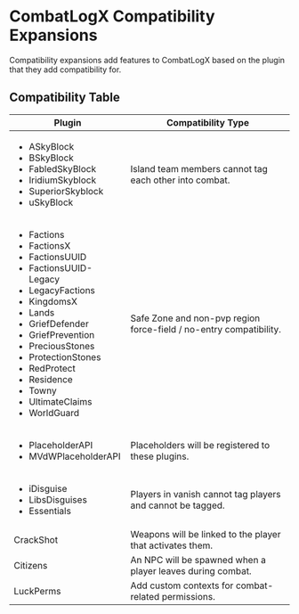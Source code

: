 # CombatLogX Compatibility Expansions

Compatibility expansions add features to CombatLogX based on the plugin that they add compatibility for.

## Compatibility Table

<table>
    <thead>
        <tr>
            <th>Plugin</th>
            <th>Compatibility Type</th>
        </tr>
    </thead>
    <tbody>
        <tr>
            <td>
                <ul>
                    <li>ASkyBlock</li>
                    <li>BSkyBlock</li>
                    <li>FabledSkyBlock</li>
                    <li>IridiumSkyblock</li>
                    <li>SuperiorSkyblock</li>
                    <li>uSkyBlock</li>
                </ul>
            </td>
            <td>Island team members cannot tag each other into combat.</td>
        </tr>
        <tr>
            <td>
                <ul>
                    <li>Factions</li>
                    <li>FactionsX</li>
                    <li>FactionsUUID</li>
                    <li>FactionsUUID-Legacy</li>
                    <li>LegacyFactions</li>
                    <li>KingdomsX</li>
                    <li>Lands</li>
                    <li>GriefDefender</li>
                    <li>GriefPrevention</li>
                    <li>PreciousStones</li>
                    <li>ProtectionStones</li>
                    <li>RedProtect</li>
                    <li>Residence</li>
                    <li>Towny</li>
                    <li>UltimateClaims</li>
                    <li>WorldGuard</li>
                </ul>
            </td>
            <td>Safe Zone and non-pvp region force-field / no-entry compatibility.</td>
        </tr>
        <tr>
            <td>
                <ul>
                    <li>PlaceholderAPI</li>
                    <li>MVdWPlaceholderAPI</li>
                </ul>
            </td>
            <td>Placeholders will be registered to these plugins.</td>
        </tr>
        <tr>
            <td>
                <ul>
                    <li>iDisguise</li>
                    <li>LibsDisguises</li>
                    <li>Essentials</li>
                </ul>
            </td>
            <td>Players in vanish cannot tag players and cannot be tagged.</td>
        </tr>
        <tr>
            <td>CrackShot</td>
            <td>Weapons will be linked to the player that activates them.</td>
        </tr>
        <tr>
            <td>Citizens</td>
            <td>An NPC will be spawned when a player leaves during combat.</td>
        </tr>
        <tr>
            <td>LuckPerms</td>
            <td>Add custom contexts for combat-related permissions.</td>
        </tr>
    </tbody>
</table>
